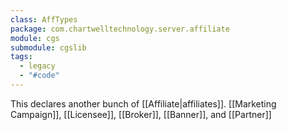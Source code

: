 ```yaml
---
class: AffTypes
package: com.chartwelltechnology.server.affiliate
module: cgs
submodule: cgslib
tags:
  - legacy
  - "#code"
---
```

This declares another bunch of [[Affiliate|affiliates]]. [[Marketing Campaign]], [[Licensee]], [[Broker]], [[Banner]], and [[Partner]]